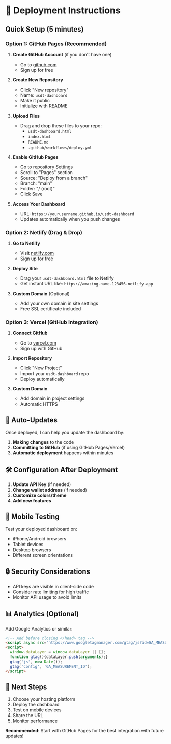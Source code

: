 # 🚀 Deployment Instructions

## Quick Setup (5 minutes)

### Option 1: GitHub Pages (Recommended)

1. **Create GitHub Account** (if you don't have one)
   - Go to [github.com](https://github.com)
   - Sign up for free

2. **Create New Repository**
   - Click "New repository"
   - Name: `usdt-dashboard`
   - Make it public
   - Initialize with README

3. **Upload Files**
   - Drag and drop these files to your repo:
     - `usdt-dashboard.html`
     - `index.html`
     - `README.md`
     - `.github/workflows/deploy.yml`

4. **Enable GitHub Pages**
   - Go to repository Settings
   - Scroll to "Pages" section
   - Source: "Deploy from a branch"
   - Branch: "main"
   - Folder: "/ (root)"
   - Click Save

5. **Access Your Dashboard**
   - URL: `https://yourusername.github.io/usdt-dashboard`
   - Updates automatically when you push changes

### Option 2: Netlify (Drag & Drop)

1. **Go to Netlify**
   - Visit [netlify.com](https://netlify.com)
   - Sign up for free

2. **Deploy Site**
   - Drag your `usdt-dashboard.html` file to Netlify
   - Get instant URL like: `https://amazing-name-123456.netlify.app`

3. **Custom Domain** (Optional)
   - Add your own domain in site settings
   - Free SSL certificate included

### Option 3: Vercel (GitHub Integration)

1. **Connect GitHub**
   - Go to [vercel.com](https://vercel.com)
   - Sign up with GitHub

2. **Import Repository**
   - Click "New Project"
   - Import your `usdt-dashboard` repo
   - Deploy automatically

3. **Custom Domain**
   - Add domain in project settings
   - Automatic HTTPS

## 🔄 Auto-Updates

Once deployed, I can help you update the dashboard by:

1. **Making changes** to the code
2. **Committing to GitHub** (if using GitHub Pages/Vercel)
3. **Automatic deployment** happens within minutes

## 🛠 Configuration After Deployment

1. **Update API Key** (if needed)
2. **Change wallet address** (if needed)
3. **Customize colors/theme**
4. **Add new features**

## 📱 Mobile Testing

Test your deployed dashboard on:
- iPhone/Android browsers
- Tablet devices
- Desktop browsers
- Different screen orientations

## 🔒 Security Considerations

- API keys are visible in client-side code
- Consider rate limiting for high traffic
- Monitor API usage to avoid limits

## 📊 Analytics (Optional)

Add Google Analytics or similar:
```html
<!-- Add before closing </head> tag -->
<script async src="https://www.googletagmanager.com/gtag/js?id=GA_MEASUREMENT_ID"></script>
<script>
  window.dataLayer = window.dataLayer || [];
  function gtag(){dataLayer.push(arguments);}
  gtag('js', new Date());
  gtag('config', 'GA_MEASUREMENT_ID');
</script>
```

## 🎯 Next Steps

1. Choose your hosting platform
2. Deploy the dashboard
3. Test on mobile devices
4. Share the URL
5. Monitor performance

**Recommended**: Start with GitHub Pages for the best integration with future updates!